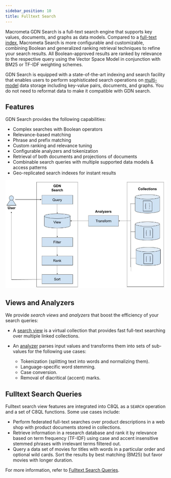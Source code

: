 ```yaml
---
sidebar_position: 10
title: Fulltext Search
---
```


Macrometa GDN Search is a full-text search engine that supports key values, documents, and graphs as data models. Compared to a [full-text index](../../../database/collections/indexing/fulltext-indexes.md), Macrometa Search is more configurable and customizable, combining Boolean and generalized ranking retrieval techniques to refine your search results. All Boolean-approved results are ranked by relevance to the respective query using the Vector Space Model in conjunction with BM25 or TF-IDF weighting schemes.

GDN Search is equipped with a state-of-the-art indexing and search facility that enables users to perform sophisticated search operations on [multi-model](https://www.macrometa.com/topics/multi-model-database) data storage including key-value pairs, documents, and graphs. You do not need to reformat data to make it compatible with GDN search.

## Features

GDN Search provides the following capabilities:

- Complex searches with Boolean operators
- Relevance-based matching
- Phrase and prefix matching
- Custom ranking and relevance tuning
- Configurable analyzers and tokenization
- Retrieval of both documents and projections of documents
- Combinable search queries with multiple supported data models & access patterns
- Geo-replicated search indexes for instant results

![Architecture of GDN Search](/img/search/architecture.jpg)

## Views and Analyzers

We provide _search views_ and _analyzers_ that boost the efficiency of your search queries:

- A [search view](tasks/) is a virtual collection that provides fast full-text searching over multiple linked collections.
- An [analyzer](analyzers/) parses input values and transforms them into sets of sub-values for the following use cases:

  - Tokenization (splitting text into words and normalizing them).
  - Language-specific word stemming.
  - Case conversion.
  - Removal of diacritical (accent) marks.

## Fulltext Search Queries

Fulltext search view features are integrated into C8QL as a `SEARCH` operation and a set of C8QL functions. Some use cases include:

- Perform federated full-text searches over product descriptions in a web shop with product documents stored in collections.
- Retrieve information in a research database and rank it by relevance based on term frequency (TF-IDF) using case and accent insensitive stemmed phrases with irrelevant terms filtered out.
- Query a data set of movies for titles with words in a particular order and optional wild cards. Sort the results by best matching (BM25) but favor movies with longer duration.

For more information, refer to [Fulltext Search Queries](./queries/).
